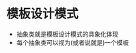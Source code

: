<!--
 * @Author: Weidows
 * @Date: 2020-10-16 20:01:57
 * @LastEditors: Weidows
 * @LastEditTime: 2020-10-16 20:06:29
 * @FilePath: \Weidows\Java\src\main\java\design\template_pattern\README.md
-->

# 模板设计模式

- 抽象类就是模板设计模式的具象化体现
- 每个抽象类可以视为(或者说就是)一个模板
